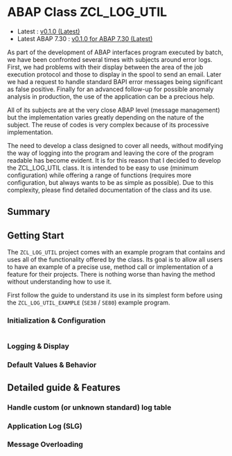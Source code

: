 # ABAP Class ZCL_LOG_UTIL

* Latest : [v0.1.0 (Latest)](https://github.com/neooblaster/zcl_log_util/releases/tag/latest)
* Latest ABAP 7.30 : [v0.1.0 for ABAP 7.30 (Latest)](https://github.com/neooblaster/zcl_log_util/releases/tag/latest-7.30)


As part of the development of ABAP interfaces program executed by batch, 
we have been confronted several times with subjects around error logs.
First, we had problems with their display between the area of ​​the job 
execution protocol and those to display in the spool to send an email. 
Later we had a request to handle standard BAPI error messages being significant 
as false positive. 
Finally for an advanced follow-up for possible anomaly analysis in production, 
the use of the application can be a precious help.

All of its subjects are at the very close ABAP level (message management) 
but the implementation varies greatly depending on the nature of the subject. 
The reuse of codes is very complex because of its processive implementation.

The need to develop a class designed to cover all needs, 
without modifying the way of logging into the program and leaving the core of 
the program readable has become evident. 
It is for this reason that I decided to develop the ZCL_LOG_UTIL class. 
It is intended to be easy to use (minimum configuration) 
while offering a range of functions (requires more configuration, 
but always wants to be as simple as possible). 
Due to this complexity,
please find detailed documentation of the class and its use.


## Summary

[](MakeSummary)



## Getting Start

The ``ZCL_LOG_UTIL`` project comes with an example program that contains and 
uses all of the functionality offered by the class. 
Its goal is to allow all users to have an example of a precise use, 
method call or implementation of a feature for their projects. 
There is nothing worse than having the method without understanding how to use 
it.

First follow the guide to understand its use in its simplest form before using 
the ``ZCL_LOG_UTIL_EXAMPLE`` (``SE38`` / ``SE80``) example program.




### Initialization & Configuration

````abap

````



### Logging & Display



### Default Values & Behavior






## Detailed guide & Features


### Handle custom (or unknown standard) log table


### Application Log (SLG)


### Message Overloading







